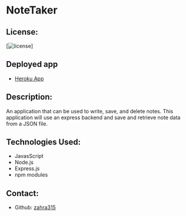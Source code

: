 # NoteTaker
## License:
[![license](https://img.shields.io/badge/license-MIT-blue)]

## Deployed app
-   [Heroku App](https://desolate-fortress-36923.herokuapp.com/ "Heroku App")


## Description:
An application that can be used to write, save, and delete notes. This application will use an express backend and save and retrieve note data from a JSON file.

## Technologies Used:
- JavasScript
- Node.js
- Express.js
- npm modules

## Contact:
- Github: [zahra315](https://github.com/zahra315)
